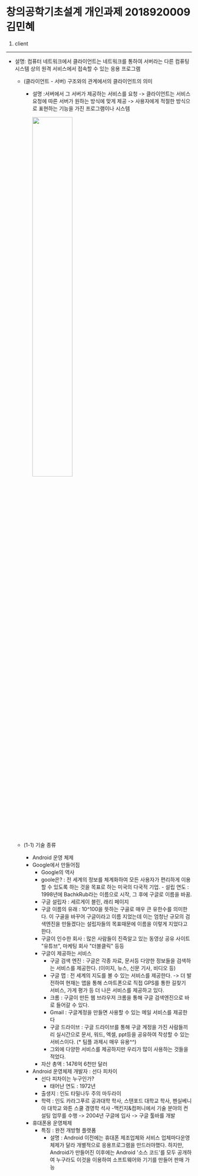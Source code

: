창의공학기초설계 개인과제 2018920009 김민혜
==========================================
1. client
-------------------------------------------
- 설명: 컴퓨터 네트워크에서 클라이언트는 네트워크를 통하여 서버라는 다른 컴퓨팅 시스템 상의 원격 서비스에서 접속할 수 있는 응용 프로그램
   - (클라이언트 - 서버) 구조와의 관계에서의 클라이언트의 의미
       - 설명 :서버에서 그 서버가 제공하는 서비스를 요청
         -> 클라이언트는  서비스 요청에 따른 서버가 원하는 방식에 맞게 제공
         -> 사용자에게 적절한 방식으로 표현하는 기능을 가진 프로그램이나 시스템	
   
          <img src = "https://upload.wikimedia.org/wikipedia/commons/thumb/c/c9/Client-server-model.svg/1920px-Client-server-model.svg.png" width = "50%">
   
   - (1-1) 기술 종류
        - Android 운영 체제
   	   - Google에서 만들어짐
	      	- Google의 역사
		  - goole은? : 전 세계의 정보를 체계화하여 모든 사용자가 편리하게 이용할 수 있도록 하는 것을 목표로 하는 미국의 다국적 기업.
                  - 설립 연도 : 1998년에 BachkRub라는 이름으로 시작, 그 후에 구글로 이름을 바꿈.
		  - 구글 설립자 : 세르게이 블린, 래리 페이지
		  - 구글 이름의 유래 : 10^100을 뜻하는 구골로 매우 큰 유한수를 의미한다. 이 구골을 바꾸어 구글이라고 이름 지었는데 이는 엄청난 규모의 검색엔진을 만들겠다는 설립자들의 목표때문에 이름을 이렇게 지었다고 한다.
		  - 구글이 인수한 회사 : 많은 사람들이 진즉알고 있는 동영상 공유 사이트 "유튜브", 마케팅 회사 "더블클릭" 등등
		  - 구글이 제공하는 서비스
		     - 구글 검색 엔진 : 구글은 각종 자료, 문서등 다양한 정보들을 검색하는 서비스를 제공한다. (이미지, 뉴스, 신문 기사, 비디오 등)
		     - 구글 맵 : 전 세계의 지도를 볼 수 있는 서비스를 제공한다. -> 더 발전하여 현재는 앱을 통해 스마트폰으로 직접 GPS를 통한 길찾기 서비스, 가게 평가 등 더 나은 서비스를 제공하고 있다.
		     - 크롬 : 구글이 만든 웹 브라우저 크롬을 통해 구글 검색엔진으로 바로 들어갈 수 있다.
		     - Gmail : 구글계정을 만들면 사용할 수 있는 메일 서비스를 제공한다
		     - 구글 드라이브 : 구글 드라이브를 통해 구글 계정을 가진 사람들끼리 실시간으로 문서, 워드, 엑셀, ppt등을 공유하여 작성할 수 있는 서비스이다. (* 팀플 과제시 매우 유용^^)
		     - 그외에 다양한 서비스를 제공하지만 우리가 많이 사용하는 것들을 적었다.
		   - 자산 총액 : 1476억 6천만 달러
	   - Android 운영체제 개발자 : 선다 피차이
	      - 선다 피차이는 누구인가?
	         - 태어난 연도 : 1972년
		 - 출생지 : 인도 타밀나두 주의 마두라이
		 - 학력 : 인도 카라그푸르 공과대학 학사, 스탠포드 대학교 학사, 펜실베니아 대학교 와튼 스쿨 경영학 석사
	         -맥킨지&컴퍼니에서 기술 분야의 컨설팅 업무를 수행 -> 2004년 구글에 입사 -> 구글 툴바를 개발
	   - 휴대폰용 운영체제
	       - 특징 : 완전 개방형 플랫폼
	          - 설명 : Android  이전에는 휴대폰 제조업체와 서비스 업체마다운영체제가 달라 개별적으로 응용프로그램을 만드러야했다. 
                    하지만, Android가 만들어진 이후에는 Android '소스 코드'를 모두 공개하여 누구라도 이것을 이용하여 소프트웨어와 기기를 만들어 판매 가능
